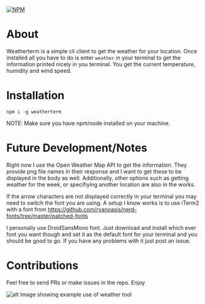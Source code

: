 [![NPM](https://nodei.co/npm/weatherterm.png)](https://nodei.co/npm/weatherterm/)

# About

Weatherterm is a simple cli client to get the weather for your location. Once installed all you have to do is enter `weather` in your terminal to get the information printed nicely in you terminal. You get the current temperature, humidity and wind speed.

# Installation

`npm i -g weatherterm`

NOTE: Make sure you have npm/node installed on your machine.

# Future Development/Notes

Right now I use the Open Weather Map API to get the information. They provide png file names in their response and I want to get these to be displayed in the body as well. Additionally, other options such as getting weather for the week, or specifiying another location are also in the works.

If the arrow characters are not displayed correctly in your terminal you may need to switch the font you are using. A setup I know works is to use iTerm2 with a font from https://github.com/ryanoasis/nerd-fonts/tree/master/patched-fonts

I personally use DroidSansMono font. Just download and install which ever font you want though and set it as the default font for your terminal and you should be good to go. If you have any problems with it just post an issue.

# Contributions

Feel free to send PRs or make issues in the repo. Enjoy

![alt Image showing example use of weather tool](https://raw.githubusercontent.com/sbernheim4/weatherterm/master/images/Example.png)
